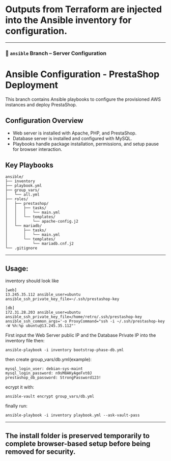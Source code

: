 # Outputs from Terraform are injected into the Ansible inventory for configuration.

---

### 🔹 `ansible` Branch – Server Configuration

# Ansible Configuration - PrestaShop Deployment

This branch contains Ansible playbooks to configure the provisioned AWS instances and deploy PrestaShop.

## Configuration Overview

- Web server is installed with Apache, PHP, and PrestaShop.
- Database server is installed and configured with MySQL.
- Playbooks handle package installation, permissions, and setup pause for browser interaction.

## Key Playbooks

```
ansible/
├── inventory
├── playbook.yml
├── group_vars/
│   └── all.yml
├── roles/
│   ├── prestashop/
│   │   ├── tasks/
│   │   │   └── main.yml
│   │   └── templates/
│   │       └── apache-config.j2
│   └── mariadb/
│       ├── tasks/
│       │   └── main.yml
│       └── templates/
│           └── mariadb.cnf.j2
└── .gitignore
```

---

## Usage:
inventory should look like
```
[web]
13.245.35.112 ansible_user=ubuntu ansible_ssh_private_key_file=~/.ssh/prestashop-key

[db]
172.31.28.203 ansible_user=ubuntu ansible_ssh_private_key_file=/home/retro/.ssh/prestashop-key ansible_ssh_common_args='-o ProxyCommand="ssh -i ~/.ssh/prestashop-key -W %h:%p ubuntu@13.245.35.112"'
```

First input the Web Server public IP and the Database Private IP into the inventory file then:

```
ansible-playbook -i inventory bootstrap-phase-db.yml
```
then 
create group_vars/db.yml(example):

```
mysql_login_user: debian-sys-maint
mysql_login_password: n9sM8AKyAgeFxt0J
prestashop_db_password: StrongPassword123!
```

ecrypt it with:
```
ansible-vault encrypt group_vars/db.yml
```
finally run:
```
ansible-playbook -i inventory playbook.yml --ask-vault-pass
```
---

## The install folder is preserved temporarily to complete browser-based setup before being removed for security.
